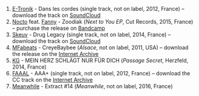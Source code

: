 1. [E-Tronik](http://musicbrainz.org/artist/0b155f93-a522-4a0e-916c-f6888eed1e04) - Dans les cordes (single track, not on label, 2012, France) – download the track on [SoundCloud](https://soundcloud.com/e-tronik/e-tronik-dans-les-cordes)
1. [Nocto](http://musicbrainz.org/artist/6fab3361-5727-4edd-b72b-aa2e0acf1a38) feat. [Fanny](https://musicbrainz.org/artist/9c83b07f-4a22-4f78-880e-e55ae0c410d2) - Zoodiak (_Next to You EP_, Cut Records, 2015, France) – purchase the release on [Bandcamp](https://cutrecords.bandcamp.com/album/next-to-you-ep)
1. [Skeuv](http://musicbrainz.org/artist/5fd6259e-bd1c-461c-9ab5-f3ed528b7e6f) - Drug Legacy (single track, not on label, 2014, France) – download the track on [SoundCloud](https://soundcloud.com/skeuvflupke/drug-legacy-skeuv)
1. [MFabeats](https://musicbrainz.org/artist/53a56182-7d76-4287-bc99-db63ec4c476e) - CreyeBaybee (_Alsace_, not on label, 2011, USA) – download the release on the [Internet Archive](https://archive.org/details/jamendo-083372)
1. [KG](http://musicbrainz.org/artist/276a86fb-b388-41e5-8fdb-5826bfb17635) - MEIN HERZ SCHLÄGT NUR FÜR DICH (_Passage Secret_, Herzfeld, 2014, France)
1. [FAAAL](http://musicbrainz.org/artist/103d2b0c-2bf0-422e-b012-3206f0638178) - AAA+ (single track, not on label, 2012, France) – download the CC track on the [Internet Archive](https://archive.org/details/Faaal-Aaa)
1. [Meanwhile](https://musicbrainz.org/artist/e140971a-4359-42a6-b04a-25a91860f671) - Extract #14 (_Meanwhile_, not on label, 2016, France)